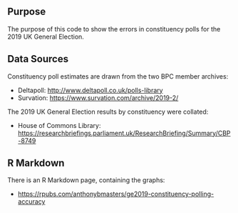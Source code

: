 ## Purpose
The purpose of this code to show the errors in constituency polls for the 2019 UK General Election.

## Data Sources
Constituency poll estimates are drawn from the two BPC member archives:
- Deltapoll: http://www.deltapoll.co.uk/polls-library
- Survation: https://www.survation.com/archive/2019-2/

The 2019 UK General Election results by constituency were collated:
- House of Commons Library: https://researchbriefings.parliament.uk/ResearchBriefing/Summary/CBP-8749

## R Markdown
There is an R Markdown page, containing the graphs:
- https://rpubs.com/anthonybmasters/ge2019-constituency-polling-accuracy
